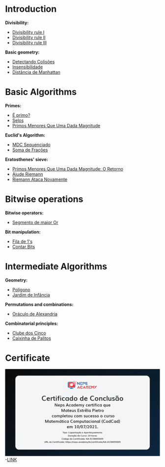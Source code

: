 # Introduction
**Divisibility:**
- [Divisibility rule I](https://github.com/3Strela/Competitive_Programing/blob/master/Studies/NepsAcademy/AnyEx/CriteriosDivisibilidadeI.cpp)
- [Divisibility rule II](https://github.com/3Strela/Competitive_Programing/blob/master/Studies/NepsAcademy/AnyEx/CriteriosDivisibilidadeII.cpp)
- [Divisibility rule III](https://github.com/3Strela/Competitive_Programing/blob/master/Studies/NepsAcademy/AnyEx/CriteriosDivisibilidadeIII.cpp)

**Basic geometry:**
- [Detectando Colisões](https://github.com/3Strela/Competitive_Programing/blob/master/Studies/NepsAcademy/AnyEx/DetectandoColisoes.cpp)
- [Insensibilidade](https://github.com/3Strela/Competitive_Programing/blob/master/Studies/NepsAcademy/AnyEx/Insensibilidade.cpp)
- [Distância de Manhattan](https://github.com/3Strela/Competitive_Programing/blob/master/Studies/NepsAcademy/AnyEx/DistanciaManhattan.cpp)

# Basic Algorithms
**Primes:**
- [É primo?](https://github.com/3Strela/Competitive_Programing/blob/master/Studies/NepsAcademy/AnyEx/Ehprimo.cpp)
- [Selos](https://github.com/3Strela/Competitive_Programing/blob/master/Studies/NepsAcademy/AnyEx/Selos.cpp)
- [Primos Menores Que Uma Dada Magnitude](https://github.com/3Strela/Competitive_Programing/blob/master/Studies/NepsAcademy/AnyEx/PrimosMagnitude.cpp)

**Euclid's Algorithm:**
- [MDC Sequenciado](https://github.com/3Strela/Competitive_Programing/blob/master/Studies/NepsAcademy/AnyEx/MDCSequenciado.cpp)
- [Soma de Frações](https://github.com/3Strela/Competitive_Programing/blob/master/Studies/NepsAcademy/AnyEx/SomaFracoes.cpp)

**Eratosthenes' sieve:**
- [Primos Menores Que Uma Dada Magnitude: O Retorno](https://github.com/3Strela/Competitive_Programing/blob/master/Studies/NepsAcademy/AnyEx/PrimosMagnitudeRetorno.cpp)
- [Ajude Riemann](https://github.com/3Strela/Competitive_Programing/blob/master/Studies/NepsAcademy/AnyEx/AjudeRiemann.cpp)
- [Riemann Ataca Novamente](https://github.com/3Strela/Competitive_Programing/blob/master/Studies/NepsAcademy/AnyEx/RiemannNovamente.cpp)

# Bitwise operations
**Bitwise operators:**
- [Segmento de maior Or](https://github.com/3Strela/Competitive_Programing/blob/master/Studies/NepsAcademy/AnyEx/SegmentoDeMaiorOr.cpp)

**Bit manipulation:**
- [Fila de 1's](https://github.com/3Strela/Competitive_Programing/blob/master/Studies/NepsAcademy/AnyEx/FilaDe1.cpp)
- [Contar Bits](https://github.com/3Strela/Competitive_Programing/blob/master/Studies/NepsAcademy/AnyEx/ContarBits.cpp)

# Intermediate Algorithms
**Geometry:**
- [Polígono](https://github.com/3Strela/Competitive_Programing/blob/master/Studies/NepsAcademy/AnyEx/Poligono.cpp)
- [Jardim de Infância](https://github.com/3Strela/Competitive_Programing/blob/master/Studies/NepsAcademy/AnyEx/JardimInfancia.cpp)

**Permutations and combinations:**
- [Oráculo de Alexandria](https://github.com/3Strela/Competitive_Programing/blob/master/Studies/NepsAcademy/AnyEx/OraculoAlexandria.cpp)

**Combinatorial principles:**
- [Clube dos Cinco](https://github.com/3Strela/Competitive_Programing/blob/master/Studies/NepsAcademy/AnyEx/ClubeCinco.cpp)
- [Caixinha de Palitos](https://github.com/3Strela/Competitive_Programing/blob/master/Studies/NepsAcademy/AnyEx/CaixinhaPalitos.cpp)

# Certificate

![Certificate](https://github.com/3Strela/Competitive_Programing/blob/master/Studies/NepsAcademy/CertificatesPNG/matComp.png)
-[LINK](https://neps.academy/br/certificate/NA-6158695009)